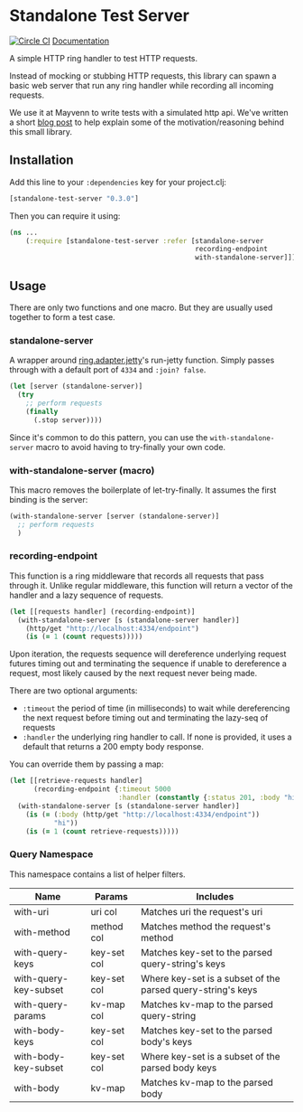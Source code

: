 # Standalone Test Server

[![Circle CI](https://circleci.com/gh/Mayvenn/standalone-test-server.svg?style=svg&circle-token=599f432978d381e2614f42ed892267b45dde78d9)](https://circleci.com/gh/Mayvenn/standalone-test-server) [Documentation](http://mayvenn.github.io/standalone-test-server/standalone-test-server.core.html)

A simple HTTP ring handler to test HTTP requests.

Instead of mocking or stubbing HTTP requests, this library can spawn a basic web server
that run any ring handler while recording all incoming requests.

We use it at Mayvenn to write tests with a simulated http api. We've written a short [blog post](http://engineering.mayvenn.com/2015/06/26/Testing-External-HTTP-Requests/) to help explain some of the motivation/reasoning behind this small library.

## Installation

Add this line to your `:dependencies` key for your project.clj:

```clj
[standalone-test-server "0.3.0"]
```

Then you can require it using:

```clj
(ns ...
    (:require [standalone-test-server :refer [standalone-server
                                              recording-endpoint
                                              with-standalone-server]]))
```

## Usage

There are only two functions and one macro. But they are usually used together to form a test case.


### standalone-server

A wrapper around [ring.adapter.jetty](https://github.com/ring-clojure/ring/tree/master/ring-jetty-adapter)'s
run-jetty function. Simply passes through with a default port of `4334` and `:join? false`.

```clj
(let [server (standalone-server)]
  (try
    ;; perform requests
    (finally
      (.stop server))))
```

Since it's common to do this pattern, you can use the `with-standalone-server` macro to avoid having to
try-finally your own code.

### with-standalone-server (macro)

This macro removes the boilerplate of let-try-finally. It assumes the first binding is the server:

```clj
(with-standalone-server [server (standalone-server)]
  ;; perform requests
  )
```


### recording-endpoint

This function is a ring middleware that records all requests that pass through it.
Unlike regular middleware, this function will return a vector of the handler and
a lazy sequence of requests.

```clj
(let [[requests handler] (recording-endpoint)]
  (with-standalone-server [s (standalone-server handler)]
    (http/get "http://localhost:4334/endpoint")
    (is (= 1 (count requests)))))
```

Upon iteration, the requests sequence will dereference underlying request futures timing out and
terminating the sequence if unable to dereference a request, most likely caused by the next request never being made.

There are two optional arguments:

- `:timeout` the period of time (in milliseconds) to wait while dereferencing the next request before timing out and terminating the lazy-seq of requests
- `:handler` the underlying ring handler to call. If none is provided, it uses a default that returns a 200 empty body response.

You can override them by passing a map:

```clj
(let [[retrieve-requests handler]
      (recording-endpoint {:timeout 5000
                           :handler (constantly {:status 201, :body "hi"})})]
  (with-standalone-server [s (standalone-server handler)]
    (is (= (:body (http/get "http://localhost:4334/endpoint"))
           "hi"))
    (is (= 1 (count retrieve-requests)))))
```

### Query Namespace

This namespace contains a list of helper filters.

| Name                  | Params      | Includes                                                      | 
| --------------------- | ----------- | ------------------------------------------------------------- |
| with-uri              | uri col     | Matches uri the request's uri                                 |
| with-method           | method col  | Matches method the request's method                           |
| with-query-keys       | key-set col | Matches key-set to the parsed query-string's keys             |
| with-query-key-subset | key-set col | Where key-set is a subset of the parsed query-string's keys   |
| with-query-params     | kv-map col  | Matches kv-map to the parsed query-string                     |
| with-body-keys        | key-set col | Matches key-set to the parsed body's keys                     |
| with-body-key-subset  | key-set col | Where key-set is a subset of the parsed body keys             |
| with-body             | kv-map      | Matches kv-map to the parsed body                             |
